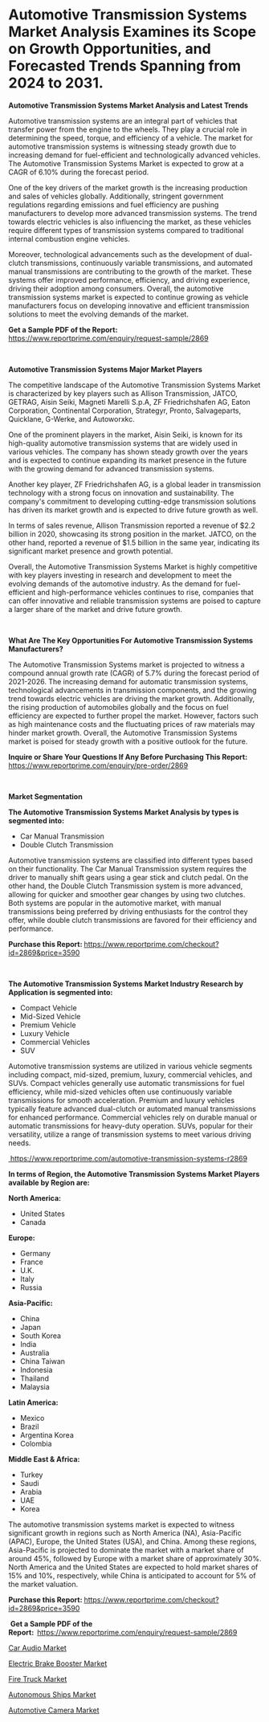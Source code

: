 <p><h1>Automotive Transmission Systems Market Analysis Examines its Scope on Growth Opportunities, and Forecasted Trends Spanning from 2024 to 2031.</h1></p><p><strong>Automotive Transmission Systems Market Analysis and Latest Trends</strong></p>
<p><p>Automotive transmission systems are an integral part of vehicles that transfer power from the engine to the wheels. They play a crucial role in determining the speed, torque, and efficiency of a vehicle. The market for automotive transmission systems is witnessing steady growth due to increasing demand for fuel-efficient and technologically advanced vehicles. The Automotive Transmission Systems Market is expected to grow at a CAGR of 6.10% during the forecast period.</p><p>One of the key drivers of the market growth is the increasing production and sales of vehicles globally. Additionally, stringent government regulations regarding emissions and fuel efficiency are pushing manufacturers to develop more advanced transmission systems. The trend towards electric vehicles is also influencing the market, as these vehicles require different types of transmission systems compared to traditional internal combustion engine vehicles.</p><p>Moreover, technological advancements such as the development of dual-clutch transmissions, continuously variable transmissions, and automated manual transmissions are contributing to the growth of the market. These systems offer improved performance, efficiency, and driving experience, driving their adoption among consumers. Overall, the automotive transmission systems market is expected to continue growing as vehicle manufacturers focus on developing innovative and efficient transmission solutions to meet the evolving demands of the market.</p></p>
<p><strong>Get a Sample PDF of the Report:&nbsp;</strong> <a href="https://www.reportprime.com/enquiry/request-sample/2869">https://www.reportprime.com/enquiry/request-sample/2869</a></p>
<p>&nbsp;</p>
<p><strong>Automotive Transmission Systems Major Market Players</strong></p>
<p><p>The competitive landscape of the Automotive Transmission Systems Market is characterized by key players such as Allison Transmission, JATCO, GETRAG, Aisin Seiki, Magneti Marelli S.p.A, ZF Friedrichshafen AG, Eaton Corporation, Continental Corporation, Strategyr, Pronto, Salvageparts, Quicklane, G-Werke, and Autoworxkc.</p><p>One of the prominent players in the market, Aisin Seiki, is known for its high-quality automotive transmission systems that are widely used in various vehicles. The company has shown steady growth over the years and is expected to continue expanding its market presence in the future with the growing demand for advanced transmission systems.</p><p>Another key player, ZF Friedrichshafen AG, is a global leader in transmission technology with a strong focus on innovation and sustainability. The company's commitment to developing cutting-edge transmission solutions has driven its market growth and is expected to drive future growth as well.</p><p>In terms of sales revenue, Allison Transmission reported a revenue of $2.2 billion in 2020, showcasing its strong position in the market. JATCO, on the other hand, reported a revenue of $1.5 billion in the same year, indicating its significant market presence and growth potential.</p><p>Overall, the Automotive Transmission Systems Market is highly competitive with key players investing in research and development to meet the evolving demands of the automotive industry. As the demand for fuel-efficient and high-performance vehicles continues to rise, companies that can offer innovative and reliable transmission systems are poised to capture a larger share of the market and drive future growth.</p></p>
<p>&nbsp;</p>
<p><strong>What Are The Key Opportunities For Automotive Transmission Systems Manufacturers?</strong></p>
<p><p>The Automotive Transmission Systems market is projected to witness a compound annual growth rate (CAGR) of 5.7% during the forecast period of 2021-2026. The increasing demand for automatic transmission systems, technological advancements in transmission components, and the growing trend towards electric vehicles are driving the market growth. Additionally, the rising production of automobiles globally and the focus on fuel efficiency are expected to further propel the market. However, factors such as high maintenance costs and the fluctuating prices of raw materials may hinder market growth. Overall, the Automotive Transmission Systems market is poised for steady growth with a positive outlook for the future.</p></p>
<p><strong>Inquire or Share Your Questions If Any Before Purchasing This Report:</strong> <a href="https://www.reportprime.com/enquiry/pre-order/2869">https://www.reportprime.com/enquiry/pre-order/2869</a></p>
<p>&nbsp;</p>
<p><strong>Market Segmentation</strong></p>
<p><strong>The Automotive Transmission Systems Market Analysis by types is segmented into:</strong></p>
<p><ul><li>Car Manual Transmission</li><li>Double Clutch Transmission</li></ul></p>
<p><p>Automotive transmission systems are classified into different types based on their functionality. The Car Manual Transmission system requires the driver to manually shift gears using a gear stick and clutch pedal. On the other hand, the Double Clutch Transmission system is more advanced, allowing for quicker and smoother gear changes by using two clutches. Both systems are popular in the automotive market, with manual transmissions being preferred by driving enthusiasts for the control they offer, while double clutch transmissions are favored for their efficiency and performance.</p></p>
<p><strong>Purchase this Report:&nbsp;</strong><a href="https://www.reportprime.com/checkout?id=2869&price=3590">https://www.reportprime.com/checkout?id=2869&price=3590</a></p>
<p>&nbsp;</p>
<p><strong>The Automotive Transmission Systems Market Industry Research by Application is segmented into:</strong></p>
<p><ul><li>Compact Vehicle</li><li>Mid-Sized Vehicle</li><li>Premium Vehicle</li><li>Luxury Vehicle</li><li>Commercial Vehicles</li><li>SUV</li></ul></p>
<p><p>Automotive transmission systems are utilized in various vehicle segments including compact, mid-sized, premium, luxury, commercial vehicles, and SUVs. Compact vehicles generally use automatic transmissions for fuel efficiency, while mid-sized vehicles often use continuously variable transmissions for smooth acceleration. Premium and luxury vehicles typically feature advanced dual-clutch or automated manual transmissions for enhanced performance. Commercial vehicles rely on durable manual or automatic transmissions for heavy-duty operation. SUVs, popular for their versatility, utilize a range of transmission systems to meet various driving needs.</p></p>
<p><a href="https://www.reportprime.com/automotive-transmission-systems-r2869">&nbsp;https://www.reportprime.com/automotive-transmission-systems-r2869</a></p>
<p><strong>In terms of Region, the Automotive Transmission Systems Market Players available by Region are:</strong></p>
<p>
    <p> <strong> North America: </strong>
        <ul>
            <li>United States</li>
            <li>Canada</li>
        </ul>
        </p> 
    <p> <strong> Europe: </strong>
        <ul>
            <li>Germany</li>
            <li>France</li>
            <li>U.K.</li>
            <li>Italy</li>
            <li>Russia</li>
        </ul>
        </p> 
    <p> <strong> Asia-Pacific: </strong>
        <ul>
            <li>China</li>
            <li>Japan</li>
            <li>South Korea</li>
            <li>India</li>
            <li>Australia</li>
            <li>China Taiwan</li>
            <li>Indonesia</li>
            <li>Thailand</li>
            <li>Malaysia</li>
        </ul>
        </p> 
    <p> <strong> Latin America: </strong>
        <ul>
            <li>Mexico</li>
            <li>Brazil</li>
            <li>Argentina Korea</li>
            <li>Colombia</li>
        </ul>
        </p> 
    <p> <strong> Middle East & Africa: </strong>
        <ul>
            <li>Turkey</li>
            <li>Saudi</li>
            <li>Arabia</li>
            <li>UAE</li>
            <li>Korea</li>
        </ul>
    </p>
    </p>
<p><p>The automotive transmission systems market is expected to witness significant growth in regions such as North America (NA), Asia-Pacific (APAC), Europe, the United States (USA), and China. Among these regions, Asia-Pacific is projected to dominate the market with a market share of around 45%, followed by Europe with a market share of approximately 30%. North America and the United States are expected to hold market shares of 15% and 10%, respectively, while China is anticipated to account for 5% of the market valuation.</p></p>
<p><strong>Purchase this Report: </strong><a href="https://www.reportprime.com/checkout?id=2869&price=3590">https://www.reportprime.com/checkout?id=2869&price=3590</a></p>
<p>&nbsp;<strong>Get a Sample PDF of the Report:&nbsp;&nbsp;</strong><a href="https://www.reportprime.com/enquiry/request-sample/2869">https://www.reportprime.com/enquiry/request-sample/2869</a></p>
<p><strong></strong></p>
<p><p><a href="https://github.com/prosalinda88/Market-Research-Report-List-6/blob/main/car-audio-market.md">Car Audio Market</a></p><p><a href="https://github.com/waylose1223/Market-Research-Report-List-2/blob/main/electric-brake-booster-market.md">Electric Brake Booster Market</a></p><p><a href="https://github.com/mdinislamsheik/Market-Research-Report-List-1/blob/main/fire-truck-market.md">Fire Truck Market</a></p><p><a href="https://github.com/hzxpgedq27/Market-Research-Report-List-1/blob/main/autonomous-ships-market.md">Autonomous Ships Market</a></p><p><a href="https://github.com/NorbertYates/Market-Research-Report-List-6/blob/main/automotive-camera-market.md">Automotive Camera Market</a></p></p>